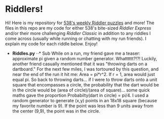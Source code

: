 # Riddlers!

Hi! Here is my repository for [538's weekly Riddler puzzles](https://fivethirtyeight.com/tag/the-riddler/) and more! The files in this repo are my code for either 538's bite-sized *Riddler Express* and/or their more challenging *Riddler Classic* in addition to any riddles I come across (usually while running or chatting with my run friends). I explain my code for each riddle below. Enjoy!

* **Riddles.py**
    ⋅⋅* Sub While on a run, my friend gave me a teaser: approximate pi given a random number generator. Whatttttt?!?! Luckily, another friend casually mentioned that it was "throwing darts on a dartboard." For the next few miles, I was tortoured by this question, and near the end of the run it hit me: Area = pi*r^2. If r = 1, area would just equal pi. So back to throwing darts... if I were to throw darts onto a unit square that encompasses a circle, the probability that the dart would be in the circle would be (area of circle)/(area of square)... some quick maths gave the proportion Probabilty(dart in circle) = pi/4. I used a random generator to generate (x,y) points in an 18x18 square (because my favorite number is 9). If the point was less than 9 units away from the center (9,9), the point was in the circle.

